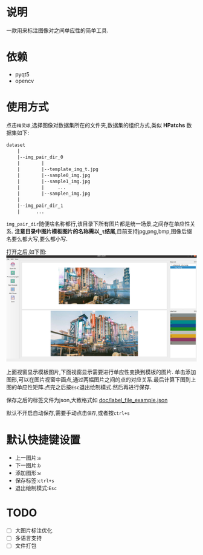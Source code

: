 # 说明
一款用来标注图像对之间单应性的简单工具.

# 依赖
- pyqt5
- opencv

# 使用方式
点击`精灵球`,选择图像对数据集所在的文件夹,数据集的组织方式,类似 **HPatchs** 数据集如下:
```
dataset
    |
    |--img_pair_dir_0
    |        |
    |        |--template_img_t.jpg
    |        |--sample0_img.jpg
    |        |--sample1_img.jpg
    |        |     ...
    |        |--samplen_img.jpg
    |
    |--img_pair_dir_1
    |      ...
```
`img_pair_dir`随便啥名称都行,该目录下所有图片都是统一场景,之间存在单应性关系.
**注意目录中图片模板图片的名称需以`_t`结尾**,目前支持jpg,png,bmp,图像后缀名要么都大写,要么都小写.

打开之后,如下图:
![sample](doc/sample.png)

上面视窗显示模板图片,下面视窗显示需要进行单应性变换到模板的图片.
单击添加图形,可以在图片视窗中画点,通过两幅图片之间的点的对应关系.最后计算下图到上图的单应性矩阵.点完之后按`Esc`退出绘制模式.然后再进行保存.

保存之后的标签文件为json,大致格式如 [doc/label_file_example.json](doc/label_file_example.json)

默认不开启自动保存,需要手动点击`保存`,或者按`ctrl+s`

# 默认快捷键设置
- 上一图片:`a`
- 下一图片:`b`
- 添加图形:`w`
- 保存标签:`ctrl+s`
- 退出绘制模式:`Esc`

# TODO
- [ ] 大图片标注优化
- [ ] 多语言支持
- [ ] 文件打包
